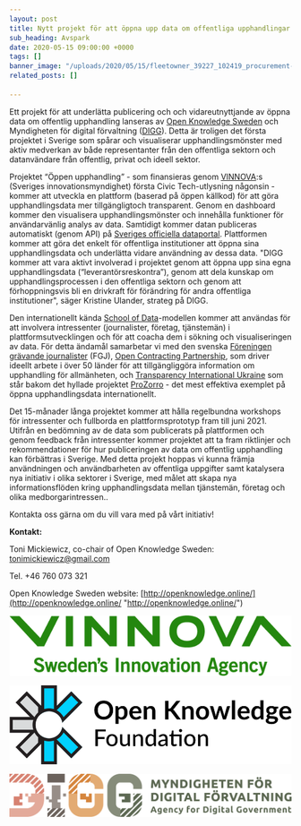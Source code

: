 ```yaml
---
layout: post
title: Nytt projekt för att öppna upp data om offentliga upphandlingar i Sverige
sub_heading: Avspark
date: 2020-05-15 09:00:00 +0000
tags: []
banner_image: "/uploads/2020/05/15/fleetowner_39227_102419_procurement-1.png"
related_posts: []

---
```

Ett projekt för att underlätta publicering och och vidareutnyttjande av öppna data om offentlig upphandling lanseras av [Open Knowledge Sweden](http://openknowledge.online/) och Myndigheten för digital förvaltning ([DIGG](https://www.digg.se/)). Detta är troligen det första projektet i Sverige som spårar och visualiserar upphandlingsmönster med aktiv medverkan av både representanter från den offentliga sektorn och datanvändare från offentlig, privat och ideell sektor.

Projektet “Öppen upphandling” - som finansieras genom [VINNOVA](https://www.vinnova.se/en/calls-for-proposals/civic-tech/digital-services-for-2019-04507/):s (Sveriges innovationsmyndighet) första Civic Tech-utlysning någonsin - kommer att utveckla en plattform (baserad på öppen källkod) för att göra upphandlingsdata mer tillgängligtoch transparent. Genom en dashboard kommer den visualisera upphandlingsmönster och innehålla funktioner för användarvänlig analys av data. Samtidigt kommer datan publiceras automatiskt (genom API) på [Sveriges officiella dataportal](https://www.dataportal.se/). Plattformen kommer att göra det enkelt för offentliga institutioner att öppna sina upphandlingsdata och underlätta vidare användning av dessa data. "DIGG kommer att vara aktivt involverad i projektet genom att öppna upp sina egna upphandlingsdata (“leverantörsreskontra”), genom att dela kunskap om upphandlingsprocessen i den offentliga sektorn och genom att förhoppningsvis bli en drivkraft för förändring för andra offentliga institutioner", säger Kristine Ulander, strateg på DIGG.

Den internationellt kända [School of Data](https://schoolofdata.org/)-modellen kommer att användas för att involvera intressenter (journalister, företag, tjänstemän) i plattformsutvecklingen och för att coacha dem i sökning och visualiseringen av data. För detta ändamål samarbetar vi med den svenska [Föreningen grävande journalister](http://www.fgj.se/) (FGJ), [Open Contracting Partnership](https://www.open-contracting.org/), som driver ideellt arbete i över 50 länder för att tillgängliggöra information om upphandling för allmänheten, och [Transparency International Ukraine](https://ti-ukraine.org/) som står bakom det hyllade projektet [ProZorro](https://prozorro.gov.ua/en) - det mest effektiva exemplet på öppna upphandlingsdata internationellt.

Det 15-månader långa projektet kommer att hålla regelbundna workshops för intressenter och fullborda en plattformsprototyp fram till juni 2021. Utifrån en bedömning av de data som publicerats på plattformen och genom feedback från intressenter kommer projektet att ta fram riktlinjer och rekommendationer för hur publiceringen av data om offentlig upphandling kan förbättras i Sverige. Med detta projekt hoppas vi kunna främja användningen och användbarheten av offentliga uppgifter samt katalysera nya initiativ i olika sektorer i Sverige, med målet att skapa nya informationsflöden kring upphandlingsdata mellan tjänstemän, företag och olika medborgarintressen..

Kontakta oss gärna om du vill vara med på vårt initiativ!

**Kontakt:**

Toni Mickiewicz, co-chair of Open Knowledge Sweden: [tonimickiewicz@gmail.com](mailto:tonimickiewicz@gmail.com)

Tel. +46 760 073 321

Open Knowledge Sweden website: [http://openknowledge.online/](http://openknowledge.online/ "http://openknowledge.online/")

![](/uploads/2020/05/15/vinnova_green_payoff_eng_rgb.png)

![](/uploads/2020/05/15/landscape-rgb-936x244.png)

![](/uploads/2020/05/15/digg_logo_text_color.png)